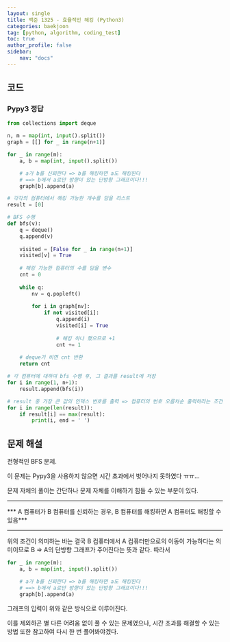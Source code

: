 ```yaml
---
layout: single
title: 백준 1325 - 효율적인 해킹 (Python3)
categories: baekjoon
tag: [python, algorithm, coding_test]
toc: true 
author_profile: false
sidebar:
    nav: "docs"
---
```


## 코드

### Pypy3 정답

```python
from collections import deque

n, m = map(int, input().split())
graph = [[] for _ in range(n+1)]

for _ in range(m):
    a, b = map(int, input().split())

    # a가 b를 신뢰한다 => b를 해킹하면 a도 해킹된다
    # ==> b에서 a로만 방향이 있는 단방향 그래프이다!!!
    graph[b].append(a)

# 각각의 컴퓨터에서 해킹 가능한 개수를 담을 리스트
result = [0]

# BFS 수행
def bfs(v):
    q = deque()
    q.append(v)
    
    visited = [False for _ in range(n+1)]
    visited[v] = True
    
    # 해킹 가능한 컴퓨터의 수를 담을 변수
    cnt = 0
    
    while q:
        nv = q.popleft()
        
        for i in graph[nv]:
            if not visited[i]:
                q.append(i)
                visited[i] = True
                
                # 해킹 하나 했으므로 +1
                cnt += 1
                
    # deque가 비면 cnt 반환            
    return cnt

# 각 컴퓨터에 대하여 bfs 수행 후, 그 결과를 result에 저장
for i in range(1, n+1):
    result.append(bfs(i))

# result 중 가장 큰 값의 인덱스 번호를 출력 => 컴퓨터의 번호 오름차순 출력하라는 조건과 일치
for i in range(len(result)):
    if result[i] == max(result):
        print(i, end = ' ')
```



## 문제 해설

전형적인 BFS 문제.

이 문제는 Pypy3을 사용하지 않으면 시간 초과에서 벗어나지 못하였다 ㅠㅠ...

문제 자체의 풀이는 간단하나 문제 자체를 이해하기 힘들 수 있는 부분이 있다.

---

*** A 컴퓨터가 B 컴퓨터를 신뢰하는 경우, B 컴퓨터를 해킹하면 A 컴퓨터도 해킹할 수 있음***

---

위의 조건이 의미하는 바는 결국 B 컴퓨터에서 A 컴퓨터만으로의 이동이 가능하다는 의미이므로 B => A의 단방향 그래프가 주어진다는 뜻과 같다. 따라서

```python
for _ in range(m):
    a, b = map(int, input().split())

    # a가 b를 신뢰한다 => b를 해킹하면 a도 해킹된다
    # ==> b에서 a로만 방향이 있는 단방향 그래프이다!!!
    graph[b].append(a)
```

그래프의 입력이 위와 같은 방식으로 이루어진다.

이를 제외하곤 별 다른 어려움 없이 풀 수 있는 문제였으나, 시간 초과를 해결할 수 있는 방법 또한 참고하여 다시 한 번 풀어봐야겠다.
